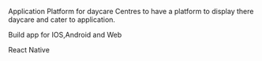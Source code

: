 Application Platform for daycare Centres to have a platform to display there daycare and cater to application.


Build app for IOS,Android and Web

React Native 

